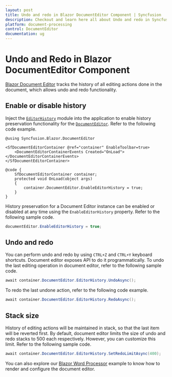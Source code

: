 ```yaml
---
layout: post
title: Undo and redo in Blazor DocumentEditor Component | Syncfusion
description: Checkout and learn here all about Undo and redo in Syncfusion Blazor DocumentEditor component and more.
platform: document-processing
control: DocumentEditor
documentation: ug
---
```


# Undo and Redo in Blazor DocumentEditor Component

[Blazor Document Editor](https://www.syncfusion.com/blazor-components/blazor-word-processor) tracks the history of all editing actions done in the document, which allows undo and redo functionality.

## Enable or disable history

Inject the [`EditorHistory`](https://help.syncfusion.com/cr/blazor/Syncfusion.Blazor.DocumentEditor.EditorHistoryModule.html) module into the application to enable history preservation functionality for the [`DocumentEditor`](https://help.syncfusion.com/cr/blazor/Syncfusion.Blazor.DocumentEditor.SfDocumentEditor.html). Refer to the following code example.

```cshtml
@using Syncfusion.Blazor.DocumentEditor

<SfDocumentEditorContainer @ref="container" EnableToolbar=true>
    <DocumentEditorContainerEvents Created="OnLoad"></DocumentEditorContainerEvents>
</SfDocumentEditorContainer>

@code {
    SfDocumentEditorContainer container;
    protected void OnLoad(object args)
    {
        container.DocumentEditor.EnableEditorHistory = true;
    }
}
```

History preservation for a Document Editor instance can be enabled or disabled at any time using the `EnableEditorHistory` property. Refer to the following sample code.

```csharp
documentEditor.EnableEditorHistory = true;
```

## Undo and redo

You can perform undo and redo by using `CTRL+Z` and `CTRL+Y` keyboard shortcuts. Document editor exposes API to do it programmatically.
To undo the last editing operation in document editor, refer to the following sample code.

```csharp
await container.DocumentEditor.EditorHistory.UndoAsync();
```

To redo the last undone action, refer to the following code example.

```csharp
await container.DocumentEditor.EditorHistory.RedoAsync();
```

## Stack size

History of editing actions will be maintained in stack, so that the last item will be reverted first. By default, document editor limits the size of undo and redo stacks to 500 each respectively. However, you can customize this limit. Refer to the following sample code.

```csharp
await container.DocumentEditor.EditorHistory.SetRedoLimitAsync(400);
```

You can also explore our [Blazor Word Processor](https://document.syncfusion.com/demos/docx-editor/blazor-server/document-editor/default-functionalities) example to know how to render and configure the document editor.
